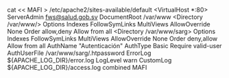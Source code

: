 cat << MAFI > /etc/apache2/sites-available/default
<VirtualHost *:80>
ServerAdmin fws@salud.gob.sv
DocumentRoot /var/www
<Directory /var/www/>
    Options Indexes FollowSymLinks MultiViews
    AllowOverride None
    Order allow,deny
    Allow from all
</Directory>
<Directory /var/www/sarg>
    Options Indexes FollowSymLinks MultiViews
    AllowOverride None
    Order deny,allow
    Allow from all
    AuthName "Autenticación"
    AuthType Basic
    Require valid-user
    AuthUserFile /var/www/sarg/.htpassword
</Directory> 
ErrorLog ${APACHE_LOG_DIR}/error.log
LogLevel warn
CustomLog ${APACHE_LOG_DIR}/access.log combined
</VirtualHost>
MAFI
